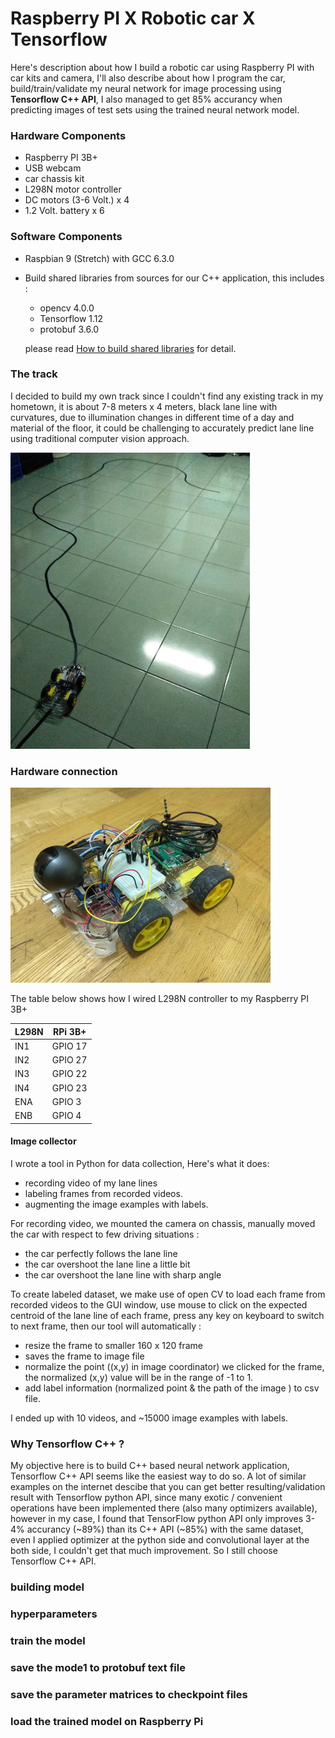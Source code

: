 # Raspberry PI X Robotic car X Tensorflow

Here's description about how I build a robotic car using Raspberry PI with car kits and camera, I'll also describe about how I program the car, build/train/validate my neural network for image processing using **Tensorflow C++ API**, I also managed to get 85% accurancy when predicting images of test sets using the trained neural network model.

### Hardware Components
* Raspberry PI 3B+
* USB webcam
* car chassis kit
* L298N motor controller
* DC motors (3-6 Volt.) x 4
* 1.2 Volt. battery x 6

### Software Components
* Raspbian 9 (Stretch) with GCC 6.3.0
* Build shared libraries from sources for our C++ application, this includes :
  * opencv 4.0.0
  * Tensorflow 1.12
  * protobuf 3.6.0
  
  please read [How to build shared libraries](build_essential_libraries.md) for detail.


### The track
I decided to build my own track since I couldn't find any existing track in my hometown, it is about 7-8 meters x 4 meters, black lane line with curvatures, due to illumination changes in different time of a day and material of the floor, it could be challenging to accurately predict lane line using traditional computer vision approach.

<img src="track1.jpg" width="383" height="474" class="center" />

### Hardware connection

<img src="robotCarPI.jpg" width="416" height="312" class="center" />

The table below shows how I wired L298N controller to my Raspberry PI 3B+
 
| L298N | RPi 3B+ |
|-------|---------|
| IN1   | GPIO 17 |
| IN2   | GPIO 27 |
| IN3   | GPIO 22 |
| IN4   | GPIO 23 |
| ENA   | GPIO 3  |
| ENB   | GPIO 4  |



#### Image collector
I wrote a tool in Python for data collection, Here's what it does:
* recording video of my lane lines 
* labeling frames from recorded videos.
* augmenting the image examples with labels.

For recording video, we mounted the camera on chassis, manually moved the car with respect to few driving situations :
* the car perfectly follows the lane line
* the car overshoot the lane line a little bit
* the car overshoot the lane line with sharp angle

To create labeled dataset, we make use of open CV to load each frame from recorded videos to the GUI window, use mouse to click on the expected centroid of the lane line of each frame, press any key on keyboard to switch to next frame, then our tool will automatically :
* resize the frame to smaller 160 x 120 frame
* saves the frame to image file
* normalize the point ((x,y) in image coordinator) we clicked for the frame, the normalized (x,y) value will be in the range of -1 to 1.
* add label information (normalized point & the path of the image ) to csv file.

I ended up with 10 videos, and ~15000 image examples with labels.


### Why Tensorflow C++ ?
My objective here is to build C++ based neural network application, Tensorflow C++ API seems like the easiest way to do so. A lot of similar examples on the internet descibe that you can get better resulting/validation result with Tensorflow python API, since many exotic / convenient operations have been implemented there (also many optimizers available), however in my case, I found that TensorFlow python API only improves 3-4% accurancy (~89%) than its C++ API (~85%) with the same dataset, even I applied optimizer at the python side and convolutional layer at the both side, I couldn't get that much improvement. So I still choose Tensorflow C++ API.

### building model

### hyperparameters

### train the model

### save the mode1 to protobuf text file

### save the parameter matrices to checkpoint files

### load the trained model on Raspberry Pi





